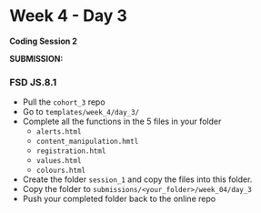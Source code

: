 # Week 4 - Day 3

**Coding Session 2**

**SUBMISSION:**

### FSD JS.8.1

- Pull the `cohort_3` repo
- Go to `templates/week_4/day_3/` 
- Complete all the functions in the 5 files in your folder
   - `alerts.html`
   - `content_manipulation.hmtl`
   - `registration.html`
   - `values.html`
   - `colours.html`
- Create  the folder `session_1` and copy the files into this folder.
- Copy the folder  to `submissions/<your_folder>/week_04/day_3`
- Push your completed folder back to the online repo